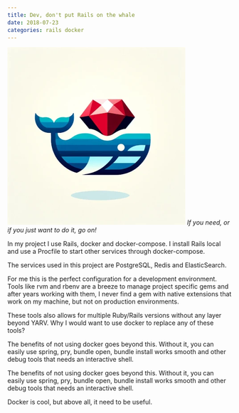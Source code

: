 ```yaml
---
title: Dev, don't put Rails on the whale
date: 2018-07-23
categories: rails docker
---
```


![Rails on Docker](/assets/images/2018-07/rails-on-docker.webp)
_If you need, or if you just want to do it, go on!_

In my project I use Rails, docker and docker-compose. I install Rails local and use a Procfile to start other services through docker-compose.

The services used in this project are PostgreSQL, Redis and ElasticSearch.

For me this is the perfect configuration for a development environment. Tools like rvm and rbenv are a breeze to manage project specific gems and after years working with them, I never find a gem with native extensions that work on my machine, but not on production environments.

These tools also allows for multiple Ruby/Rails versions without any layer beyond YARV. Why I would want to use docker to replace any of these tools?

The benefits of not using docker goes beyond this. Without it, you can easily use spring, pry, bundle open, bundle install works smooth and other debug tools that needs an interactive shell.

The benefits of not using docker goes beyond this. Without it, you can easily use spring, pry, bundle open, bundle install works smooth and other debug tools that needs an interactive shell.

Docker is cool, but above all, it need to be useful.